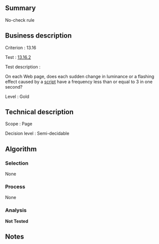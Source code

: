 ## Summary

No-check rule

## Business description

Criterion : 13.16

Test : [13.16.2](http://www.accessiweb.org/index.php/accessiweb-22-english-version.html#test-13-16-2)

Test description :

 On each Web page, does each sudden change in luminance or a flashing effect caused by a [script](http://www.accessiweb.org/index.php/glossary-76.html#mScript) have a frequency less than or equal to 3 in one second? 

Level : Gold 

## Technical description

Scope : Page

Decision level : Semi-decidable

## Algorithm

### Selection

None

### Process

None

### Analysis

**Not Tested**

## Notes

